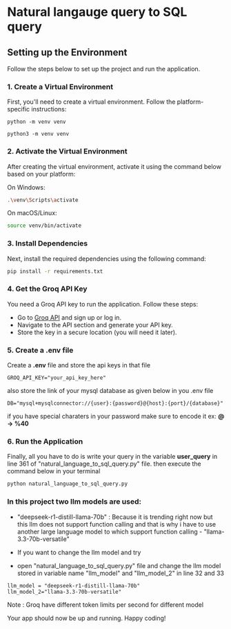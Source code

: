 # Natural langauge query to SQL query

## Setting up the Environment

Follow the steps below to set up the project and run the application.

### 1. Create a Virtual Environment

First, you'll need to create a virtual environment. Follow the platform-specific instructions:


```
python -m venv venv 

python3 -m venv venv
```

### 2. Activate the Virtual Environment
After creating the virtual environment, activate it using the command below based on your platform:

On Windows:
```bash
.\venv\Scripts\activate
```
On macOS/Linux:
```bash
source venv/bin/activate
```

### 3. Install Dependencies 
Next, install the required dependencies using the following command:

```bash
pip install -r requirements.txt
```

### 4. Get the Groq API Key
You need a Groq API key to run the application. Follow these steps:

- Go to [Groq API](https://console.groq.com/) and sign up or log in.
- Navigate to the API section and generate your API key.
- Store the key in a secure location (you will need it later).

### 5. Create a .env file 
Create a **.env** file and store the api keys in that file

```
GROQ_API_KEY="your_api_key_here"
```
also store the link of your mysql database as given below in you .env file

```
DB="mysql+mysqlconnector://{user}:{password}@{host}:{port}/{database}"
```
if you have special charaters in your password make sure to encode it ex: **@ -> %40**

### 6. Run the Application
Finally, all you have to do is write your query in the variable **user_query** in line 361 of "natural_language_to_sql_query.py" file.
then execute the command below in your terminal

```bash
python natural_language_to_sql_query.py
```

### In this project two llm models are used: 
-  "deepseek-r1-distill-llama-70b" : Because it is trending right now but this llm does not support function calling and that is why i have to use another large language model to which support function calling - "llama-3.3-70b-versatile"

- If you want to change the llm model and try 
- open "natural_language_to_sql_query.py" file and change the llm model stored in variable name "llm_model" and "llm_model_2" in line 32 and 33
```
llm_model = "deepseek-r1-distill-llama-70b"
llm_model_2="llama-3.3-70b-versatile"
```
Note : Groq have different token limits per second for different model

Your app should now be up and running. Happy coding!